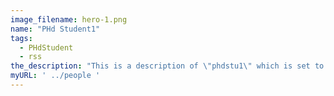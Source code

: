 ```yaml
---
image_filename: hero-1.png
name: "PHd Student1"
tags:
  - PHdStudent
  - rss
the_description: "This is a description of \"phdstu1\" which is set to some generic name in the meantime"
myURL: ' ../people '
---
```

